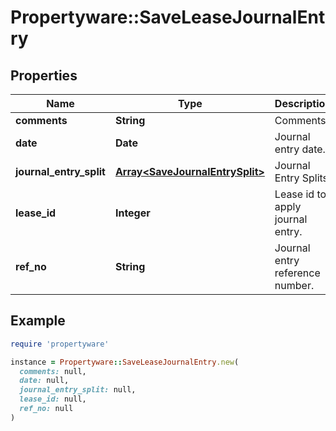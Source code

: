 # Propertyware::SaveLeaseJournalEntry

## Properties

| Name | Type | Description | Notes |
| ---- | ---- | ----------- | ----- |
| **comments** | **String** | Comments. |  |
| **date** | **Date** | Journal entry date. |  |
| **journal_entry_split** | [**Array&lt;SaveJournalEntrySplit&gt;**](SaveJournalEntrySplit.md) | Journal Entry Splits. | [optional] |
| **lease_id** | **Integer** | Lease id to apply journal entry. |  |
| **ref_no** | **String** | Journal entry reference number. | [optional] |

## Example

```ruby
require 'propertyware'

instance = Propertyware::SaveLeaseJournalEntry.new(
  comments: null,
  date: null,
  journal_entry_split: null,
  lease_id: null,
  ref_no: null
)
```

